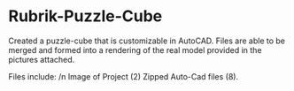 # Rubrik-Puzzle-Cube
Created a puzzle-cube that is customizable in AutoCAD. Files are able to be merged and formed into a rendering of the real model provided in the pictures attached.

Files include:
/n
Image of Project (2)
Zipped Auto-Cad files (8).
